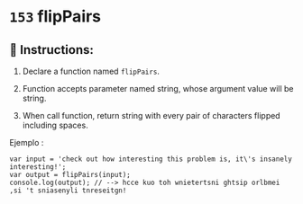 # `153` flipPairs

## 📝 Instructions:

1. Declare a function named `flipPairs`.

2. Function accepts parameter named string, whose argument value will be string.

3. When call function, return string with every pair of characters flipped including spaces.

Ejemplo :

```Js
var input = 'check out how interesting this problem is, it\'s insanely interesting!';
var output = flipPairs(input);
console.log(output); // --> hcce kuo toh wnietertsni ghtsip orlbmei ,si 't sniasenyli tnreseitgn!
```